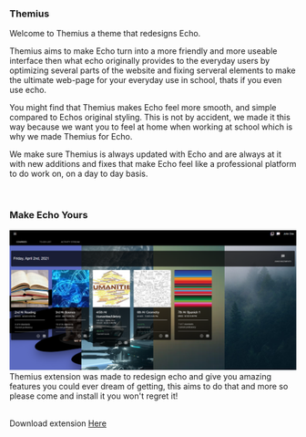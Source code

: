### Themius
Welcome to Themius a theme that redesigns Echo.

Themius aims to make Echo turn into a more friendly and more useable interface then what echo originally provides to the everyday users by optimizing several parts of the website and fixing serveral elements to make the ultimate web-page for your everyday use in school, thats if you even use echo.

You might find that Themius makes Echo feel more smooth, and simple compared to Echos original styling. This is not by accident, we made it this way because we want you to feel at home when working at school which is why we made Themius for Echo.

We make sure Themius is always updated with Echo and are always at it with new additions and fixes that make Echo feel like a professional platform to do work on, on a day to day basis.

<br>

### Make Echo Yours
<img src="example.png">
Themius extension was made to redesign echo and give you amazing features you could ever dream of getting, 
this aims to do that and more so please come and install it you won't regret it! 

<br>
<br>

Download extension <a href="https://download-directory.github.io/?url=https://github.com/johnymcreed/Themius/tree/Default/extension">Here</a>
